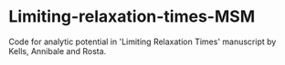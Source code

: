 # Limiting-relaxation-times-MSM
Code for analytic potential in 'Limiting Relaxation Times' manuscript by Kells, Annibale and Rosta.

